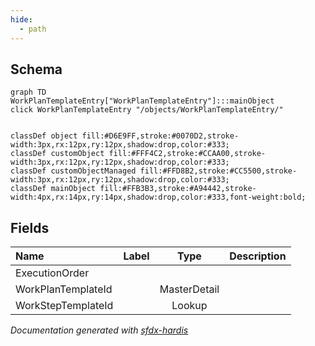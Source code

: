 ```yaml
---
hide:
  - path
---
```



## Schema

```mermaid
graph TD
WorkPlanTemplateEntry["WorkPlanTemplateEntry"]:::mainObject
click WorkPlanTemplateEntry "/objects/WorkPlanTemplateEntry/"


classDef object fill:#D6E9FF,stroke:#0070D2,stroke-width:3px,rx:12px,ry:12px,shadow:drop,color:#333;
classDef customObject fill:#FFF4C2,stroke:#CCAA00,stroke-width:3px,rx:12px,ry:12px,shadow:drop,color:#333;
classDef customObjectManaged fill:#FFD8B2,stroke:#CC5500,stroke-width:3px,rx:12px,ry:12px,shadow:drop,color:#333;
classDef mainObject fill:#FFB3B3,stroke:#A94442,stroke-width:4px,rx:14px,ry:14px,shadow:drop,color:#333,font-weight:bold;

```


<!-- Object description -->

## Fields

| Name      | Label | Type | Description |
| :-------- | :---- | :--: | :---------- | 
| ExecutionOrder |  |  | <!-- --> |
| WorkPlanTemplateId |  | MasterDetail | <!-- --> |
| WorkStepTemplateId |  | Lookup | <!-- --> |








_Documentation generated with [sfdx-hardis](https://sfdx-hardis.cloudity.com)_
